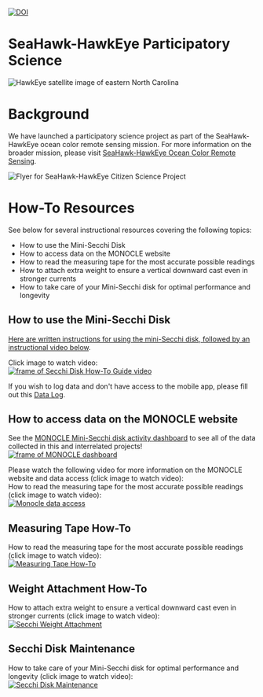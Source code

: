 [![DOI](https://zenodo.org/badge/858469161.svg)](https://doi.org/10.5281/zenodo.13991921)

# SeaHawk-HawkEye Participatory Science
![HawkEye satellite image of eastern North Carolina](assets/ChesapeakeBay-December28th-2022.png "HawkEye NC Coast")

# Background 
We have launched a participatory science project as part of the SeaHawk-HawkEye ocean color remote sensing mission. For more information on the broader mission, please visit [SeaHawk-HawkEye Ocean Color Remote Sensing](https://coast-lab.org/seahawk/).

![Flyer for SeaHawk-HawkEye Citizen Science Project](assets/SeaHawk-HawkEye-informational-flyer.png "SeaHawk/HawkEye Citizen Science Project")

# How-To Resources
See below for several instructional resources covering the following topics:
- How to use the Mini-Secchi Disk
- How to access data on the MONOCLE website
- How to read the measuring tape for the most accurate possible readings
- How to attach extra weight to ensure a vertical downward cast even in stronger currents
- How to take care of your Mini-Secchi disk for optimal performance and longevity

## How to use the Mini-Secchi Disk
[Here are written instructions for using the mini-Secchi disk, followed by an instructional video below](assets/Mini-Secchi-How-To-Guide.pdf "Mini-Secchi How-To Guide").

Click image to watch video:  
[![frame of Secchi Disk How-To Guide video](assets/videoframe_19286.png)](https://player.vimeo.com/video/827438726?h=1ab832388d "Secchi Disk How-To Guide")

If you wish to log data and don't have access to the mobile app, please fill out this [Data Log](assets/Mini-Secchi-Data-Log.pdf "Mini-Secchi Data Log.pdf").

## How to access data on the MONOCLE website
See the [MONOCLE Mini-Secchi disk activity dashboard](https://rsg.pml.ac.uk/dashboards/d/P0tWxs97k/monocle-secchi) to see all of the data collected in this and interrelated projects!  
[![frame of MONOCLE dashboard](assets/monocle-dashboard.png)](https://rsg.pml.ac.uk/dashboards/d/P0tWxs97k/monocle-secchi "MONOCLE Dashboard")

Please watch the following video for more information on the MONOCLE website and data access (click image to watch video):  
How to read the measuring tape for the most accurate possible readings (click image to watch video):  
[![Monocle data access](assets/videoframe_8618.png)](https://player.vimeo.com/video/827438261 "Monocle data access")

## Measuring Tape How-To
How to read the measuring tape for the most accurate possible readings (click image to watch video):  
[![Measuring Tape How-To](assets/videoframe_44582.png)](https://player.vimeo.com/video/908330061 "Measuring Tape How-To")

## Weight Attachment How-To
How to attach extra weight to ensure a vertical downward cast even in stronger currents (click image to watch video):  
[![Secchi Weight Attachment](assets/videoframe_6334.png)](https://player.vimeo.com/video/908332326 "Secchi Weight Attachment")

## Secchi Disk Maintenance
How to take care of your Mini-Secchi disk for optimal performance and longevity (click image to watch video):  
[![Secchi Disk Maintenance](assets/videoframe_5391.png)](https://player.vimeo.com/video/908332303 "Secchi Disk Maintenance")